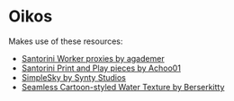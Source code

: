 # Oikos

Makes use of these resources:

-  [Santorini Worker proxies by agademer](https://www.thingiverse.com/thing:2171760)
-  [Santorini Print and Play pieces by Achoo01](https://www.thingiverse.com/thing:2097560)
-  [SimpleSky by Synty Studios](https://assetstore.unity.com/packages/3d/simple-sky-cartoon-assets-42373)
- [Seamless Cartoon-styled Water Texture by Berserkitty](https://www.deviantart.com/berserkitty/art/Seamless-Cartoon-styled-Water-Texture-743787929)


